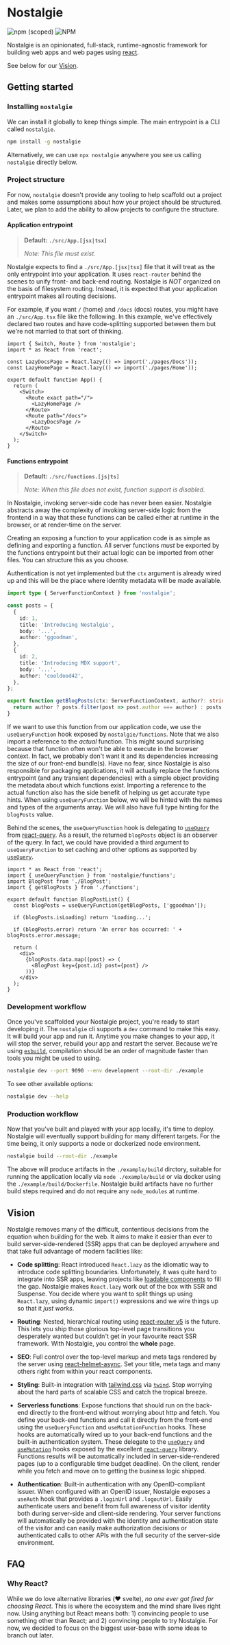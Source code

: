 # Nostalgie

![npm (scoped)](https://img.shields.io/npm/v/nostalgie?style=flat-square)
![NPM](https://img.shields.io/npm/l/nostalgie?style=flat-square)

Nostalgie is an opinionated, full-stack, runtime-agnostic framework for building web apps and web pages using [react](https://reactjs.org).

See below for our [Vision](#vision).

## Getting started

### Installing `nostalgie`

We can install it globally to keep things simple. The main entrypoint is a CLI called `nostalgie`.

```sh
npm install -g nostalgie
```

Alternatively, we can use `npx nostalgie` anywhere you see us calling `nostalgie` directly below.

### Project structure

For now, `nostalgie` doesn't provide any tooling to help scaffold out a project and makes some assumptions about how your project should be structured. Later, we plan to add the ability to allow projects to configure the structure.

#### Application entrypoint

> **Default: `./src/App.[jsx|tsx]`**
>
> _Note: This file must exist._

Nostalgie expects to find a `./src/App.[jsx|tsx]` file that it will treat as the only entrypoint into your application. It uses `react-router` behind the scenes to unify front- and back-end routing. Nostalgie is _NOT_ organized on the basis of filesystem routing. Instead, it is expected that your application entrypoint makes all routing decisions.

For example, if you want `/` (home) and `/docs` (docs) routes, you might have an `./src/App.tsx` file like the following. In this example, we've effectively declared two routes and have code-splitting supported between them but we're not married to that sort of thinking.

```tsx
import { Switch, Route } from 'nostalgie';
import * as React from 'react';

const LazyDocsPage = React.lazy(() => import('./pages/Docs'));
const LazyHomePage = React.lazy(() => import('./pages/Home'));

export default function App() {
  return (
    <Switch>
      <Route exact path="/">
        <LazyHomePage />
      </Route>
      <Route path="/docs">
        <LazyDocsPage />
      </Route>
    </Switch>
  );
}
```

#### Functions entrypoint

> **Default: `./src/functions.[js|ts]`**
>
> _Note: When this file does not exist, function support is disabled._

In Nostalgie, invoking server-side code has never been easier. Nostalgie abstracts away the complexity of invoking server-side logic from the frontend in a way that these functions can be called either at runtime in the browser, or at render-time on the server.

Creating an exposing a function to your application code is as simple as defining and exporting a function. All server functions _must_ be exported by the functions entrypoint but their actual logic can be imported from other files. You can structure this as you choose.

Authentication is not yet implemented but the `ctx` argument is already wired up and this will be the place where identity metadata will be made available.

```ts
import type { ServerFunctionContext } from 'nostalgie';

const posts = {
  {
    id: 1,
    title: 'Introducing Nostalgie',
    body: '...',
    author: 'ggoodman',
  },
  {
    id: 2,
    title: 'Introducing MDX support',
    body: '...',
    author: 'cooldood42',
  },
};

export function getBlogPosts(ctx: ServerFunctionContext, author?: string) {
  return author ? posts.filter(post => post.author === author) : posts;
}
```

If we want to use this function from our application code, we use the `useQueryFunction` hook exposed by `nostalgie/functions`. Note that we also import a reference to the _actual_ function. This might sound surprising because that function often won't be able to execute in the browser context. In fact, we probably don't want it and its dependencies increasing the size of our front-end bundle(s). Have no fear, since Nostalgie is also responsible for packaging applications, it will actually replace the functions entrypoint (and any transient dependencies) with a simple object providing the metadata about which functions exist. Importing a reference to the actual function also has the side benefit of helping us get accurate type hints. When using `useQueryFunction` below, we will be hinted with the names and types of the arguments array. We will also have full type hinting for the `blogPosts` value.

Behind the scenes, the `useQueryFunction` hook is delegating to [`useQuery`](https://react-query.tanstack.com/reference/useQuery) from [react-query](https://github.com/tannerlinsley/react-query). As a result, the returned `blogPosts` object is an observer of the query. In fact, we could have provided a third argument to `useQueryFunction` to set caching and other options as supported by [`useQuery`](https://react-query.tanstack.com/reference/useQuery).

```tsx
import * as React from 'react';
import { useQueryFunction } from 'nostalgie/functions';
import BlogPost from './BlogPost';
import { getBlogPosts } from './functions';

export default function BlogPostList() {
  const blogPosts = useQueryFunction(getBlogPosts, ['ggoodman']);

  if (blogPosts.isLoading) return 'Loading...';

  if (blogPosts.error) return 'An error has occurred: ' + blogPosts.error.message;

  return (
    <div>
      {blogPosts.data.map((post) => (
        <BlogPost key={post.id} post={post} />
      ))}
    </div>
  );
}
```

### Development workflow

Once you've scaffolded your Nostalgie project, you're ready to start developing it. The `nostalgie` cli supports a `dev` command to make this easy. It will build your app and run it. Anytime you make changes to your app, it will stop the server, rebuild your app and restart the server. Because we're using [`esbuild`](https://github.com/evanw/esbuild), compilation should be an order of magnitude faster than tools you might be used to using.

```sh
nostalgie dev --port 9090 --env development --root-dir ./example
```

To see other available options:

```sh
nostalgie dev --help
```

### Production workflow

Now that you've built and played with your app locally, it's time to deploy. Nostalgie will eventually support building for many different targets. For the time being, it only supports a node or dockerized node environment.

```sh
nostalgie build --root-dir ./example
```

The above will produce artifacts in the `./example/build` dirctory, suitable for running the application locally via `node ./example/build` or via docker using the `./example/build/Dockerfile`. Nostalgie build artifacts have no further build steps required and do not require any `node_modules` at runtime.

## Vision

Nostalgie removes many of the difficult, contentious decisions from the equation when building for the web. It aims to make it easier than ever to build server-side-rendered (SSR) apps that can be deployed anywhere and that take full advantage of modern facilities like:

- **Code splitting**: React introduced `React.lazy` as the idiomatic way to introduce code splitting boundaries. Unfortunately, it was quite hard to integrate into SSR apps, leaving projects like [loadable components](https://loadable-components.com/) to fill the gap. Nostalgie makes `React.lazy` work out of the box with SSR and Suspense. You decide where you want to split things up using `React.lazy`, using dynamic `import()` expressions and we wire things up so that it _just works_.

- **Routing**: Nested, hierarchical routing using [react-router v5](https://github.com/ReactTraining/react-router) is the future. This lets you ship those glorious top-level page transitions you desperately wanted but couldn't get in your favourite react SSR framework. With Nostalgie, you control the **whole** page.

- **SEO**: Full control over the top-level markup and meta tags rendered by the server using [react-helmet-async](https://github.com/staylor/react-helmet-async). Set your title, meta tags and many others right from within your react components.

- **Styling**: Built-in integration with [tailwind.css](https://tailwindcss.com/) via [`twind`](https://github.com/tw-in-js/twind). Stop worrying about the hard parts of scalable CSS and catch the tropical breeze.

- **Serverless functions**: Expose functions that should run on the back-end directly to the front-end without worrying about http and fetch. You define your back-end functions and call it directly from the front-end using the `useQueryFunction` and `useMutationFunction` hooks. These hooks are automatically wired up to your back-end functions and the built-in authentication system. These delegate to the [`useQuery`]() and [`useMutation`]() hooks exposed by the excellent [`react-query`]() library. Functions results will be automatically included in server-side-rendered pages (up to a configurable time budget deadline). On the client, render while you fetch and move on to getting the business logic shipped.

- **Authentication**: Built-in authentication with any OpenID-compliant issuer. When configured with an OpenID issuer, Nostalgie exposes a `useAuth` hook that provides a `.loginUrl` and `.logoutUrl`. Easily authenticate users and benefit from full awareness of visitor identity both during server-side and client-side rendering. Your server functions will automatically be provided with the identity and authentication state of the visitor and can easily make authorization decisions or authenticated calls to other APIs with the full security of the server-side environment.

## FAQ

### Why React?

While we do love alternative libraries (❤️ svelte), _no one ever got fired for choosing React_. This is where the ecosystem and the mind share lives right now. Using anything but React means both: 1) convincing people to use something other than React; and 2) convincing people to try Nostalgie. For now, we decided to focus on the biggest user-base with some ideas to branch out later.

